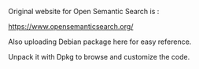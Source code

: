 Original website for Open Semantic Search is :

https://www.opensemanticsearch.org/

Also uploading Debian package here for easy reference.

Unpack it with Dpkg to browse and customize the code.

